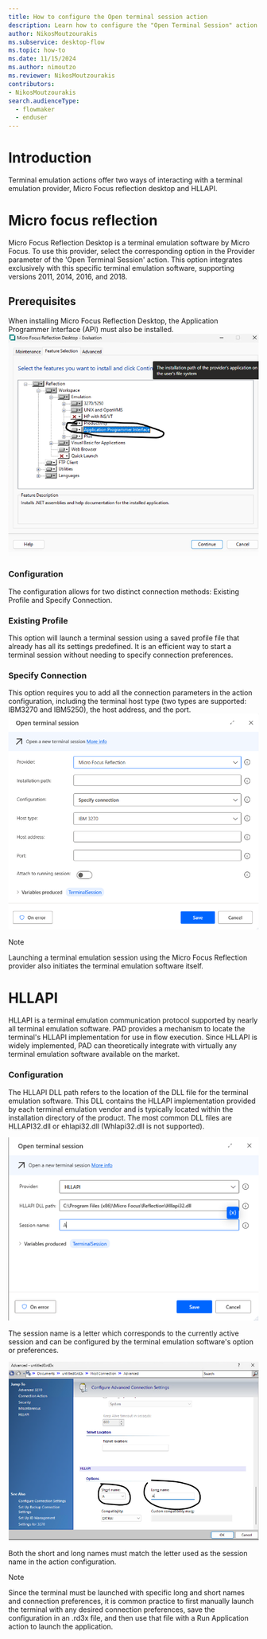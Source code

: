 ```yaml
---
title: How to configure the Open terminal session action
description: Learn how to configure the "Open Terminal Session" action.
author: NikosMoutzourakis
ms.subservice: desktop-flow
ms.topic: how-to
ms.date: 11/15/2024
ms.author: nimoutzo
ms.reviewer: NikosMoutzourakis
contributors:
- NikosMoutzourakis
search.audienceType: 
  - flowmaker
  - enduser
---
```

# Introduction
Terminal emulation actions offer two ways of interacting with a terminal emulation provider, Micro Focus reflection desktop and HLLAPI.

# Micro focus reflection
Micro Focus Reflection Desktop is a terminal emulation software by Micro Focus. To use this provider, select the corresponding option in the Provider parameter of the 'Open Terminal Session' action. This option integrates exclusively with this specific terminal emulation software, supporting versions 2011, 2014, 2016, and 2018.

## Prerequisites
When installing Micro Focus Reflection Desktop, the Application Programmer Interface (API) must also be installed.
![Screenshot of the Application Programmer Interface (API) to be installed.](media/terminal-emulation-open-new-session/Terminal_how_2.png)

### Configuration
The configuration allows for two distinct connection methods: Existing Profile and Specify Connection.

### Existing Profile
This option will launch a terminal session using a saved profile file that already has all its settings predefined. It is an efficient way to start a terminal session without needing to specify connection preferences.

### Specify Connection
This option requires you to add all the connection parameters in the action configuration, including the terminal host type (two types are supported: IBM3270 and IBM5250), the host address, and the port.
![Screenshot of the configuration in the action of the terminal host type.](media/terminal-emulation-open-new-session/Terminal_how_3.png)

> [!NOTE]
> Launching a terminal emulation session using the Micro Focus Reflection provider also initiates the terminal emulation software itself.

# HLLAPI
HLLAPI is a terminal emulation communication protocol supported by nearly all terminal emulation software. PAD provides a mechanism to locate the terminal's HLLAPI implementation for use in flow execution. Since HLLAPI is widely implemented, PAD can theoretically integrate with virtually any terminal emulation software available on the market.

### Configuration
The HLLAPI DLL path refers to the location of the DLL file for the terminal emulation software. This DLL contains the HLLAPI implementation provided by each terminal emulation vendor and is typically located within the installation directory of the product. The most common DLL files are HLLAPI32.dll or ehlapi32.dll (Whlapi32.dll is not supported).

![Screenshot of the configuration in the action.](media/terminal-emulation-open-new-session/Terminal_how_5.png)

The session name is a letter which corresponds to the currently active session and can be configured by the terminal emulation software's option or preferences.

![Screenshot of the configuration of the session name.](media/terminal-emulation-open-new-session/Terminal_how_6.png)

Both the short and long names must match the letter used as the session name in the action configuration.

> [!NOTE]
Since the terminal must be launched with specific long and short names and connection preferences, it is common practice to first manually launch the terminal with any desired connection preferences, save the configuration in an .rd3x file, and then use that file with a Run Application action to launch the application.
